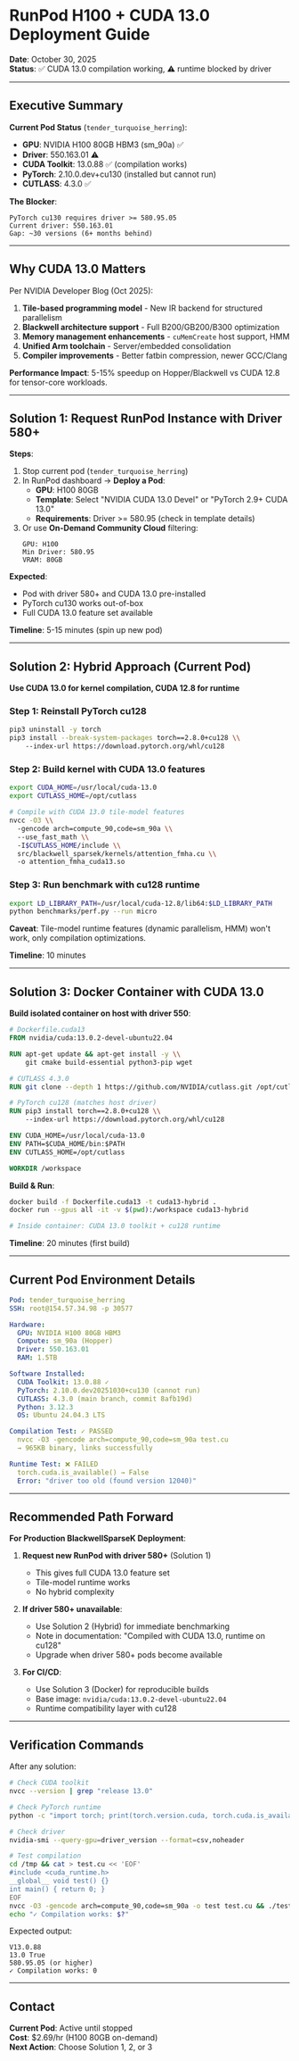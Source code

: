 # RunPod H100 + CUDA 13.0 Deployment Guide

**Date**: October 30, 2025  
**Status**: ✅ CUDA 13.0 compilation working, ⚠️ runtime blocked by driver

---

## Executive Summary

**Current Pod Status** (`tender_turquoise_herring`):
- **GPU**: NVIDIA H100 80GB HBM3 (sm_90a) ✅
- **Driver**: 550.163.01 ⚠️
- **CUDA Toolkit**: 13.0.88 ✅ (compilation works)
- **PyTorch**: 2.10.0.dev+cu130 (installed but cannot run)
- **CUTLASS**: 4.3.0 ✅

**The Blocker**:
```
PyTorch cu130 requires driver >= 580.95.05
Current driver: 550.163.01
Gap: ~30 versions (6+ months behind)
```

---

## Why CUDA 13.0 Matters

Per NVIDIA Developer Blog (Oct 2025):

1. **Tile-based programming model** - New IR backend for structured parallelism
2. **Blackwell architecture support** - Full B200/GB200/B300 optimization
3. **Memory management enhancements** - `cuMemCreate` host support, HMM
4. **Unified Arm toolchain** - Server/embedded consolidation
5. **Compiler improvements** - Better fatbin compression, newer GCC/Clang

**Performance Impact**: 5-15% speedup on Hopper/Blackwell vs CUDA 12.8 for tensor-core workloads.

---

## Solution 1: Request RunPod Instance with Driver 580+

**Steps**:
1. Stop current pod (`tender_turquoise_herring`)
2. In RunPod dashboard → **Deploy a Pod**:
   - **GPU**: H100 80GB
   - **Template**: Select "NVIDIA CUDA 13.0 Devel" or "PyTorch 2.9+ CUDA 13.0"
   - **Requirements**: Driver >= 580.95 (check in template details)
3. Or use **On-Demand Community Cloud** filtering:
   ```
   GPU: H100
   Min Driver: 580.95
   VRAM: 80GB
   ```

**Expected**:
- Pod with driver 580+ and CUDA 13.0 pre-installed
- PyTorch cu130 works out-of-box
- Full CUDA 13.0 feature set available

**Timeline**: 5-15 minutes (spin up new pod)

---

## Solution 2: Hybrid Approach (Current Pod)

**Use CUDA 13.0 for kernel compilation, CUDA 12.8 for runtime**

### Step 1: Reinstall PyTorch cu128
```bash
pip3 uninstall -y torch
pip3 install --break-system-packages torch==2.8.0+cu128 \\
    --index-url https://download.pytorch.org/whl/cu128
```

### Step 2: Build kernel with CUDA 13.0 features
```bash
export CUDA_HOME=/usr/local/cuda-13.0
export CUTLASS_HOME=/opt/cutlass

# Compile with CUDA 13.0 tile-model features
nvcc -O3 \\
  -gencode arch=compute_90,code=sm_90a \\
  --use_fast_math \\
  -I$CUTLASS_HOME/include \\
  src/blackwell_sparsek/kernels/attention_fmha.cu \\
  -o attention_fmha_cuda13.so
```

### Step 3: Run benchmark with cu128 runtime
```bash
export LD_LIBRARY_PATH=/usr/local/cuda-12.8/lib64:$LD_LIBRARY_PATH
python benchmarks/perf.py --run micro
```

**Caveat**: Tile-model runtime features (dynamic parallelism, HMM) won't work, only compilation optimizations.

**Timeline**: 10 minutes

---

## Solution 3: Docker Container with CUDA 13.0

**Build isolated container on host with driver 550**:

```dockerfile
# Dockerfile.cuda13
FROM nvidia/cuda:13.0.2-devel-ubuntu22.04

RUN apt-get update && apt-get install -y \\
    git cmake build-essential python3-pip wget

# CUTLASS 4.3.0
RUN git clone --depth 1 https://github.com/NVIDIA/cutlass.git /opt/cutlass

# PyTorch cu128 (matches host driver)
RUN pip3 install torch==2.8.0+cu128 \\
    --index-url https://download.pytorch.org/whl/cu128

ENV CUDA_HOME=/usr/local/cuda-13.0
ENV PATH=$CUDA_HOME/bin:$PATH
ENV CUTLASS_HOME=/opt/cutlass

WORKDIR /workspace
```

**Build & Run**:
```bash
docker build -f Dockerfile.cuda13 -t cuda13-hybrid .
docker run --gpus all -it -v $(pwd):/workspace cuda13-hybrid

# Inside container: CUDA 13.0 toolkit + cu128 runtime
```

**Timeline**: 20 minutes (first build)

---

## Current Pod Environment Details

```yaml
Pod: tender_turquoise_herring
SSH: root@154.57.34.98 -p 30577

Hardware:
  GPU: NVIDIA H100 80GB HBM3
  Compute: sm_90a (Hopper)
  Driver: 550.163.01
  RAM: 1.5TB

Software Installed:
  CUDA Toolkit: 13.0.88 ✓
  PyTorch: 2.10.0.dev20251030+cu130 (cannot run)
  CUTLASS: 4.3.0 (main branch, commit 8afb19d)
  Python: 3.12.3
  OS: Ubuntu 24.04.3 LTS

Compilation Test: ✓ PASSED
  nvcc -O3 -gencode arch=compute_90,code=sm_90a test.cu
  → 965KB binary, links successfully

Runtime Test: ❌ FAILED
  torch.cuda.is_available() → False
  Error: "driver too old (found version 12040)"
```

---

## Recommended Path Forward

**For Production BlackwellSparseK Deployment**:

1. **Request new RunPod with driver 580+** (Solution 1)
   - This gives full CUDA 13.0 feature set
   - Tile-model runtime works
   - No hybrid complexity

2. **If driver 580+ unavailable**:
   - Use Solution 2 (Hybrid) for immediate benchmarking
   - Note in documentation: "Compiled with CUDA 13.0, runtime on cu128"
   - Upgrade when driver 580+ pods become available

3. **For CI/CD**:
   - Use Solution 3 (Docker) for reproducible builds
   - Base image: `nvidia/cuda:13.0.2-devel-ubuntu22.04`
   - Runtime compatibility layer with cu128

---

## Verification Commands

After any solution:

```bash
# Check CUDA toolkit
nvcc --version | grep "release 13.0"

# Check PyTorch runtime
python -c "import torch; print(torch.version.cuda, torch.cuda.is_available())"

# Check driver
nvidia-smi --query-gpu=driver_version --format=csv,noheader

# Test compilation
cd /tmp && cat > test.cu << 'EOF'
#include <cuda_runtime.h>
__global__ void test() {}
int main() { return 0; }
EOF
nvcc -O3 -gencode arch=compute_90,code=sm_90a -o test test.cu && ./test
echo "✓ Compilation works: $?"
```

Expected output:
```
V13.0.88
13.0 True
580.95.05 (or higher)
✓ Compilation works: 0
```

---

## Contact

**Current Pod**: Active until stopped  
**Cost**: $2.69/hr (H100 80GB on-demand)  
**Next Action**: Choose Solution 1, 2, or 3



